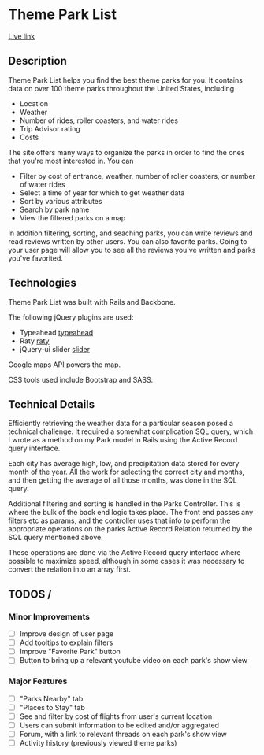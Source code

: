 # Theme Park List

[Live link][live]

[live]: https://www.themeparklist.info

## Description

Theme Park List helps you find the best theme parks for you. It contains data on over 100 theme parks throughout the United States, including
  * Location
  * Weather
  * Number of rides, roller coasters, and water rides
  * Trip Advisor rating
  * Costs

The site offers many ways to organize the parks in order to find the ones that you're most interested in. You can
  * Filter by cost of entrance, weather, number of roller coasters, or number of water rides
  * Select a time of year for which to get weather data
  * Sort by various attributes
  * Search by park name
  * View the filtered parks on a map

In addition filtering, sorting, and seaching parks, you can write reviews and read reviews written by other users. You can also favorite parks. Going to your user page will allow you to see all the reviews you've written and parks you've favorited.

## Technologies

Theme Park List was built with Rails and Backbone.

The following jQuery plugins are used:
  * Typeahead [typeahead]
  * Raty [raty]
  * jQuery-ui slider [slider]

[typeahead]: https://github.com/twitter/typeahead.js/
[raty]: https://github.com/wbotelhos/raty
[slider]: https://jqueryui.com/slider/

Google maps API powers the map.

CSS tools used include Bootstrap and SASS.

## Technical Details

Efficiently retrieving the weather data for a particular season posed a technical challenge. It required a somewhat complication SQL query, which I wrote as a method on my Park model in Rails using the Active Record query interface.

Each city has average high, low, and precipitation data stored for every month of the year. All the work for selecting the correct city and months, and then getting the average of all those months, was done in the SQL query.

Additional filtering and sorting is handled in the Parks Controller. This is where the bulk of the back end logic takes place. The front end passes any filters etc as params, and the controller uses that info to perform the appropriate operations on the parks Active Record Relation returned by the SQL query mentioned above.

These operations are done via the Active Record query interface where possible to maximize speed, although in some cases it was necessary to convert the relation into an array first.

## TODOS / 

### Minor Improvements
- [ ] Improve design of user page
- [ ] Add tooltips to explain filters
- [ ] Improve "Favorite Park" button
- [ ] Button to bring up a relevant youtube video on each park's show view

### Major Features
- [ ] "Parks Nearby" tab
- [ ] "Places to Stay" tab
- [ ] See and filter by cost of flights from user's current location
- [ ] Users can submit information to be edited and/or aggregated
- [ ] Forum, with a link to relevant threads on each park's show view
- [ ] Activity history (previously viewed theme parks)

<!-- # Development Road Map

## Minimum Viable Product
Theme Park List inspired by of Nomadlist and is built on Rails and Backbone. Users can: -->

<!-- This is a Markdown checklist. Use it to keep track of your progress! -->

<!-- - [X] View a list of theme parks with their basic info
- [X] Filter the list based on predetermined options
- [X] Sort the list by any attribute
- [X] Search for theme parks by name
- [X] View a map of theme parks
- [X] View calculated scores for each theme park
- [X] View specific data and information for each theme park
- [X] Create accounts
- [X] Create sessions (log in)
- [X] Write reviews
- [X] Save/favorite theme parks

## Design Docs
* [View Wireframes][views]
* [DB schema][schema]

[views]: ./docs/views.md
[schema]: ./docs/schema.md

## Implementation Timeline

### Phase 1: Viewing Parks (~2 days)
I will provide seed data for a few parks to facilitate testing. I will make the rails model, controller and jbuilder views for the parks. Then I'll set up the Backbone views related to parks. By the end of this phase, users should be able to navigate between the parks index view and park show view, and between the different tabs within a park show view.

[Details][phase-one]

### Phase 2: Derived Attributes (~1 day)
I will write code in the Rails Park model to provide access to a park's costs and weather. A park's costs will be broken down into different parts, and the data will live in the costs table. The Rails Park model will provide access to these costs, as well as a calculated total cost. A park's weather will be derived from its location. I will need to use an API to convert location into average temp and rainfall. I'll then write methods in the Rails Park model to get the average temp and rainfall for each season, as well as to return an abstracted weather score based on this information.

[Details][phase-two]

### Phase 3: Filtering and Searching for Parks (~1-2 days)
I will make a Backbone view to provide a user interface for filtering parks. When the user clicks the "filter parks" button, the ParksIndex view will be updated to only contain parks that meet the selected criteria. I'll also provide a search bar that will update the results of the ParksIndex view as the user types.

[Details][phase-three]

### Phase 4: Users, Follows, and Reviews (~2 days)
I'll allow users to sign in using OmniAuth. They will be able to follow parks, see a list of their followed parks, and write reviews. I'll update the Rails Park model to automatically update its ratings based on the reviews that users leave.

[Details][phase-four]

### Phase 5: Map of Parks, Nearby Parks (~1 day)
I'll allow users to view a map of parks on the main page. I'll also add a "nearby parks" tab on the park show page.

[Details][phase-five]

### Bonus Features
- [ ] See and filter by cost of flights from user's current location
- [ ] Places to sleep near each theme park
- [ ] Users can submit information to be edited and/or aggregated
- [ ] Forum, with a link to relevant threads on each park's show view
- [X] Infinite scroll
- [X] Typeahead search bar
- [X] Nav bar appears on scroll up
- [ ] Button to bring up a relevant youtube video on each park's show view
- [ ] Activity history (previously viewed theme parks) -->

<!-- [phase-one]: ./docs/phases/phase1.md
[phase-two]: ./docs/phases/phase2.md
[phase-three]: ./docs/phases/phase3.md
[phase-four]: ./docs/phases/phase4.md
[phase-five]: ./docs/phases/phase5.md -->
